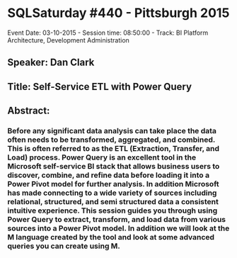 # SQLSaturday #440 - Pittsburgh 2015
Event Date: 03-10-2015 - Session time: 08:50:00 - Track: BI Platform Architecture, Development  Administration
## Speaker: Dan Clark
## Title: Self-Service ETL with Power Query
## Abstract:
### Before any significant data analysis can take place the data often needs to be transformed, aggregated, and combined. This is often referred to as the ETL (Extraction, Transfer, and Load) process. Power Query is an excellent tool in the Microsoft self-service BI stack that allows business users to discover, combine, and refine data before loading it into a Power Pivot model for further analysis. In addition Microsoft has made connecting to a wide variety of sources including relational, structured, and semi structured data a consistent intuitive experience. This session guides you through using Power Query to extract, transform, and load data from various sources into a Power Pivot model. In addition we will look at the M language created by the tool and look at some advanced queries you can create using M.
